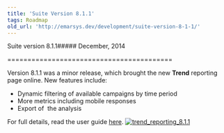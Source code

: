 ```yaml
---
title: 'Suite Version 8.1.1'
tags: Roadmap
old_url: 'http://emarsys.dev/development/suite-version-8-1-1/'
---
```


Suite version 8.1.1##### December, 2014


=========================================

 Version 8.1.1 was a minor release, which brought the new **Trend** reporting page online. New features include:

- Dynamic filtering of available campaigns by time period
- More metrics including mobile responses
- Export of  the analysis

 For full details, read the user guide [here](/Roadmap/suite-version-8-1-1.md "Suite Version 8.1.1"). [![trend_reporting_8.1.1](/assets/images/trend_reporting_8.1.1-1024x531.png)](/assets/images/trend_reporting_8.1.1.png)